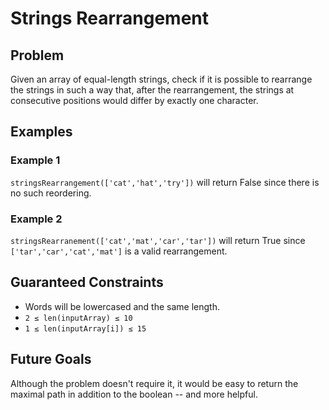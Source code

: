 # Strings Rearrangement

## Problem

Given an array of equal-length strings, check if it is possible to rearrange the strings in such a way that, after the rearrangement, the strings at consecutive positions would differ by exactly one character.

## Examples

### Example 1

`stringsRearrangement(['cat','hat','try'])` will return False since there is no such reordering.

### Example 2

`stringsRearranement(['cat','mat','car','tar'])` will return True since `['tar','car','cat','mat']` is a valid rearrangement.

## Guaranteed Constraints

* Words will be lowercased and the same length.
* `2 ≤ len(inputArray) ≤ 10`
* `1 ≤ len(inputArray[i]) ≤ 15`


## Future Goals

Although the problem doesn't require it, it would be easy to return the maximal path in addition to the boolean -- and more helpful.
